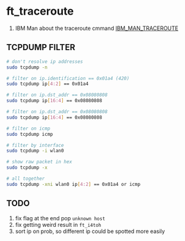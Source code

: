 # ft_traceroute

1. IBM Man about the traceroute cmmand
   [IBM_MAN_TRACEROUTE](https://www.ibm.com/docs/fr/power8?topic=commands-traceroute-command)

## TCPDUMP FILTER

```sh
# don't resolve ip addresses
sudo tcpdump -n

# filter on ip.identification == 0x01a4 (420)
sudo tcpdump ip[4:2] == 0x01a4

# filter on ip.dst_addr == 0x08080808
sudo tcpdump ip[16:4] == 0x08080808

# filter on ip.dst_addr == 0x08080808
sudo tcpdump ip[16:4] == 0x08080808

# filter on icmp
sudo tcpdump icmp

# filter by interface
sudo tcpdump -i wlan0

# show raw packet in hex
sudo tcpdump -x

# all together
sudo tcpdump -xni wlan0 ip[4:2] == 0x01a4 or icmp
```

## TODO

1. fix flag at the end pop `unknown host`
1. fix getting weird result in `ft_i4toh`
1. sort ip on prob, so different ip could be spotted more easily
